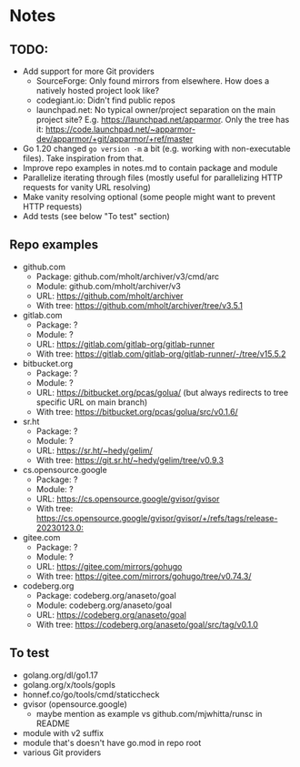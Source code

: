 # Notes

## TODO:

- Add support for more Git providers
  - SourceForge: Only found mirrors from elsewhere. How does a natively hosted project look like?
  - codegiant.io: Didn't find public repos
  - launchpad.net: No typical owner/project separation on the main project site? E.g. <https://launchpad.net/apparmor>. Only the tree has it: <https://code.launchpad.net/~apparmor-dev/apparmor/+git/apparmor/+ref/master>
- Go 1.20 changed `go version -m` a bit (e.g. working with non-executable files). Take inspiration from that.
- Improve repo examples in notes.md to contain package and module
- Parallelize iterating through files (mostly useful for parallelizing HTTP requests for vanity URL resolving)
- Make vanity resolving optional (some people might want to prevent HTTP requests)
- Add tests (see below "To test" section)

## Repo examples

- github.com
  - Package: github.com/mholt/archiver/v3/cmd/arc
  - Module: github.com/mholt/archiver/v3
  - URL: <https://github.com/mholt/archiver>
  - With tree: <https://github.com/mholt/archiver/tree/v3.5.1>
- gitlab.com
  - Package: ?
  - Module: ?
  - URL: <https://gitlab.com/gitlab-org/gitlab-runner>
  - With tree: <https://gitlab.com/gitlab-org/gitlab-runner/-/tree/v15.5.2>
- bitbucket.org
  - Package: ?
  - Module: ?
  - URL: <https://bitbucket.org/pcas/golua/> (but always redirects to tree specific URL on main branch)
  - With tree: <https://bitbucket.org/pcas/golua/src/v0.1.6/>
- sr.ht
  - Package: ?
  - Module: ?
  - URL: <https://sr.ht/~hedy/gelim/>
  - With tree: <https://git.sr.ht/~hedy/gelim/tree/v0.9.3>
- cs.opensource.google
  - Package: ?
  - Module: ?
  - URL: <https://cs.opensource.google/gvisor/gvisor>
  - With tree: <https://cs.opensource.google/gvisor/gvisor/+/refs/tags/release-20230123.0:>
- gitee.com
  - Package: ?
  - Module: ?
  - URL: <https://gitee.com/mirrors/gohugo>
  - With tree: <https://gitee.com/mirrors/gohugo/tree/v0.74.3/>
- codeberg.org
  - Package: codeberg.org/anaseto/goal
  - Module: codeberg.org/anaseto/goal
  - URL: <https://codeberg.org/anaseto/goal>
  - With tree: <https://codeberg.org/anaseto/goal/src/tag/v0.1.0>

## To test

- golang.org/dl/go1.17
- golang.org/x/tools/gopls
- honnef.co/go/tools/cmd/staticcheck
- gvisor (opensource.google)
  - maybe mention as example vs github.com/mjwhitta/runsc in README
- module with v2 suffix
- module that's doesn't have go.mod in repo root
- various Git providers

